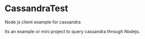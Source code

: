 CassandraTest
=============

Node js client example for cassandra

Its an example or mini project to query cassandra through Nodejs.

